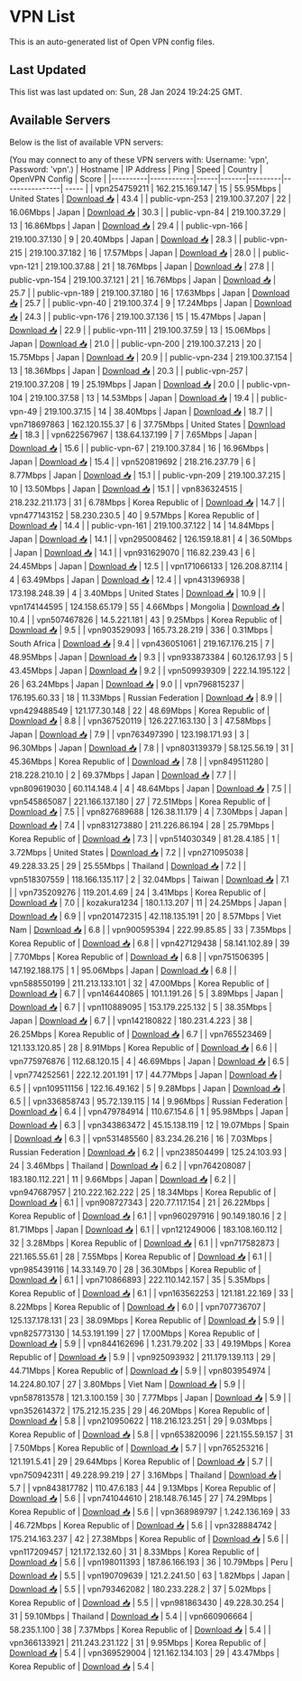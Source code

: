 # VPN List

This is an auto-generated list of Open VPN config files.

## Last Updated

This list was last updated on: Sun, 28 Jan 2024 19:24:25 GMT.

## Available Servers

Below is the list of available VPN servers:

(You may connect to any of these VPN servers with: Username: 'vpn', Password: 'vpn'.)
| Hostname | IP Address | Ping | Speed | Country | OpenVPN Config | Score |
|----------|------------|------|-------|---------|----------------| ----- |
| vpn254759211 | 162.215.169.147 | 15 | 55.95Mbps | United States | [Download 📥](./configs/server_0_US.ovpn) | 43.4 |
| public-vpn-253 | 219.100.37.207 | 22 | 16.06Mbps | Japan | [Download 📥](./configs/server_1_JP.ovpn) | 30.3 |
| public-vpn-84 | 219.100.37.29 | 13 | 16.86Mbps | Japan | [Download 📥](./configs/server_2_JP.ovpn) | 29.4 |
| public-vpn-166 | 219.100.37.130 | 9 | 20.40Mbps | Japan | [Download 📥](./configs/server_3_JP.ovpn) | 28.3 |
| public-vpn-215 | 219.100.37.182 | 16 | 17.57Mbps | Japan | [Download 📥](./configs/server_4_JP.ovpn) | 28.0 |
| public-vpn-121 | 219.100.37.88 | 21 | 18.76Mbps | Japan | [Download 📥](./configs/server_5_JP.ovpn) | 27.8 |
| public-vpn-154 | 219.100.37.121 | 21 | 16.76Mbps | Japan | [Download 📥](./configs/server_6_JP.ovpn) | 25.7 |
| public-vpn-189 | 219.100.37.180 | 16 | 17.63Mbps | Japan | [Download 📥](./configs/server_7_JP.ovpn) | 25.7 |
| public-vpn-40 | 219.100.37.4 | 9 | 17.24Mbps | Japan | [Download 📥](./configs/server_8_JP.ovpn) | 24.3 |
| public-vpn-176 | 219.100.37.136 | 15 | 15.47Mbps | Japan | [Download 📥](./configs/server_9_JP.ovpn) | 22.9 |
| public-vpn-111 | 219.100.37.59 | 13 | 15.06Mbps | Japan | [Download 📥](./configs/server_10_JP.ovpn) | 21.0 |
| public-vpn-200 | 219.100.37.213 | 20 | 15.75Mbps | Japan | [Download 📥](./configs/server_11_JP.ovpn) | 20.9 |
| public-vpn-234 | 219.100.37.154 | 13 | 18.36Mbps | Japan | [Download 📥](./configs/server_12_JP.ovpn) | 20.3 |
| public-vpn-257 | 219.100.37.208 | 19 | 25.19Mbps | Japan | [Download 📥](./configs/server_13_JP.ovpn) | 20.0 |
| public-vpn-104 | 219.100.37.58 | 13 | 14.53Mbps | Japan | [Download 📥](./configs/server_14_JP.ovpn) | 19.4 |
| public-vpn-49 | 219.100.37.15 | 14 | 38.40Mbps | Japan | [Download 📥](./configs/server_15_JP.ovpn) | 18.7 |
| vpn718697863 | 162.120.155.37 | 6 | 37.75Mbps | United States | [Download 📥](./configs/server_16_US.ovpn) | 18.3 |
| vpn622567967 | 138.64.137.199 | 7 | 7.65Mbps | Japan | [Download 📥](./configs/server_17_JP.ovpn) | 15.6 |
| public-vpn-67 | 219.100.37.84 | 16 | 16.96Mbps | Japan | [Download 📥](./configs/server_18_JP.ovpn) | 15.4 |
| vpn520819692 | 218.216.237.79 | 6 | 8.77Mbps | Japan | [Download 📥](./configs/server_19_JP.ovpn) | 15.1 |
| public-vpn-209 | 219.100.37.215 | 10 | 13.50Mbps | Japan | [Download 📥](./configs/server_20_JP.ovpn) | 15.1 |
| vpn836324515 | 218.232.211.173 | 31 | 6.78Mbps | Korea Republic of | [Download 📥](./configs/server_21_KR.ovpn) | 14.7 |
| vpn477143152 | 58.230.230.5 | 40 | 9.57Mbps | Korea Republic of | [Download 📥](./configs/server_22_KR.ovpn) | 14.4 |
| public-vpn-161 | 219.100.37.122 | 14 | 14.84Mbps | Japan | [Download 📥](./configs/server_23_JP.ovpn) | 14.1 |
| vpn295008462 | 126.159.18.81 | 4 | 36.50Mbps | Japan | [Download 📥](./configs/server_24_JP.ovpn) | 14.1 |
| vpn931629070 | 116.82.239.43 | 6 | 24.45Mbps | Japan | [Download 📥](./configs/server_25_JP.ovpn) | 12.5 |
| vpn171066133 | 126.208.87.114 | 4 | 63.49Mbps | Japan | [Download 📥](./configs/server_26_JP.ovpn) | 12.4 |
| vpn431396938 | 173.198.248.39 | 4 | 3.40Mbps | United States | [Download 📥](./configs/server_27_US.ovpn) | 10.9 |
| vpn174144595 | 124.158.65.179 | 55 | 4.66Mbps | Mongolia | [Download 📥](./configs/server_28_MN.ovpn) | 10.4 |
| vpn507467826 | 14.5.221.181 | 43 | 9.25Mbps | Korea Republic of | [Download 📥](./configs/server_29_KR.ovpn) | 9.5 |
| vpn903529093 | 165.73.28.219 | 336 | 0.31Mbps | South Africa | [Download 📥](./configs/server_30_ZA.ovpn) | 9.4 |
| vpn436051061 | 219.167.176.215 | 7 | 48.95Mbps | Japan | [Download 📥](./configs/server_31_JP.ovpn) | 9.3 |
| vpn933873384 | 60.126.17.93 | 5 | 43.45Mbps | Japan | [Download 📥](./configs/server_32_JP.ovpn) | 9.2 |
| vpn509939309 | 222.14.195.122 | 26 | 63.24Mbps | Japan | [Download 📥](./configs/server_33_JP.ovpn) | 9.0 |
| vpn796815237 | 176.195.60.33 | 18 | 11.33Mbps | Russian Federation | [Download 📥](./configs/server_34_RU.ovpn) | 8.9 |
| vpn429488549 | 121.177.30.148 | 22 | 48.69Mbps | Korea Republic of | [Download 📥](./configs/server_35_KR.ovpn) | 8.8 |
| vpn367520119 | 126.227.163.130 | 3 | 47.58Mbps | Japan | [Download 📥](./configs/server_36_JP.ovpn) | 7.9 |
| vpn763497390 | 123.198.171.93 | 3 | 96.30Mbps | Japan | [Download 📥](./configs/server_37_JP.ovpn) | 7.8 |
| vpn803139379 | 58.125.56.19 | 31 | 45.36Mbps | Korea Republic of | [Download 📥](./configs/server_38_KR.ovpn) | 7.8 |
| vpn849511280 | 218.228.210.10 | 2 | 69.37Mbps | Japan | [Download 📥](./configs/server_39_JP.ovpn) | 7.7 |
| vpn809619030 | 60.114.148.4 | 4 | 48.64Mbps | Japan | [Download 📥](./configs/server_40_JP.ovpn) | 7.5 |
| vpn545865087 | 221.166.137.180 | 27 | 72.51Mbps | Korea Republic of | [Download 📥](./configs/server_41_KR.ovpn) | 7.5 |
| vpn827689688 | 126.38.11.179 | 4 | 7.30Mbps | Japan | [Download 📥](./configs/server_42_JP.ovpn) | 7.4 |
| vpn831273880 | 211.226.86.194 | 28 | 25.79Mbps | Korea Republic of | [Download 📥](./configs/server_43_KR.ovpn) | 7.3 |
| vpn514030349 | 81.28.4.185 | 1 | 3.72Mbps | United States | [Download 📥](./configs/server_44_US.ovpn) | 7.2 |
| vpn271095038 | 49.228.33.25 | 29 | 25.55Mbps | Thailand | [Download 📥](./configs/server_45_TH.ovpn) | 7.2 |
| vpn518307559 | 118.166.135.117 | 2 | 32.04Mbps | Taiwan | [Download 📥](./configs/server_46_TW.ovpn) | 7.1 |
| vpn735209276 | 119.201.4.69 | 24 | 3.41Mbps | Korea Republic of | [Download 📥](./configs/server_47_KR.ovpn) | 7.0 |
| kozakura1234 | 180.1.13.207 | 11 | 24.25Mbps | Japan | [Download 📥](./configs/server_48_JP.ovpn) | 6.9 |
| vpn201472315 | 42.118.135.191 | 20 | 8.57Mbps | Viet Nam | [Download 📥](./configs/server_49_VN.ovpn) | 6.8 |
| vpn900595394 | 222.99.85.85 | 33 | 7.35Mbps | Korea Republic of | [Download 📥](./configs/server_50_KR.ovpn) | 6.8 |
| vpn427129438 | 58.141.102.89 | 39 | 7.70Mbps | Korea Republic of | [Download 📥](./configs/server_51_KR.ovpn) | 6.8 |
| vpn751506395 | 147.192.188.175 | 1 | 95.06Mbps | Japan | [Download 📥](./configs/server_52_JP.ovpn) | 6.8 |
| vpn588550199 | 211.213.133.101 | 32 | 47.00Mbps | Korea Republic of | [Download 📥](./configs/server_53_KR.ovpn) | 6.7 |
| vpn146440865 | 101.1.191.26 | 5 | 3.89Mbps | Japan | [Download 📥](./configs/server_54_JP.ovpn) | 6.7 |
| vpn110889095 | 153.179.225.132 | 5 | 38.35Mbps | Japan | [Download 📥](./configs/server_55_JP.ovpn) | 6.7 |
| vpn142180822 | 180.231.4.223 | 38 | 26.25Mbps | Korea Republic of | [Download 📥](./configs/server_56_KR.ovpn) | 6.7 |
| vpn765523469 | 121.133.120.85 | 28 | 8.91Mbps | Korea Republic of | [Download 📥](./configs/server_57_KR.ovpn) | 6.6 |
| vpn775976876 | 112.68.120.15 | 4 | 46.69Mbps | Japan | [Download 📥](./configs/server_58_JP.ovpn) | 6.5 |
| vpn774252561 | 222.12.201.191 | 17 | 44.77Mbps | Japan | [Download 📥](./configs/server_59_JP.ovpn) | 6.5 |
| vpn109511156 | 122.16.49.162 | 5 | 9.28Mbps | Japan | [Download 📥](./configs/server_60_JP.ovpn) | 6.5 |
| vpn336858743 | 95.72.139.115 | 14 | 9.96Mbps | Russian Federation | [Download 📥](./configs/server_61_RU.ovpn) | 6.4 |
| vpn479784914 | 110.67.154.6 | 1 | 95.98Mbps | Japan | [Download 📥](./configs/server_62_JP.ovpn) | 6.3 |
| vpn343863472 | 45.15.138.119 | 12 | 19.07Mbps | Spain | [Download 📥](./configs/server_63_ES.ovpn) | 6.3 |
| vpn531485560 | 83.234.26.216 | 16 | 7.03Mbps | Russian Federation | [Download 📥](./configs/server_64_RU.ovpn) | 6.2 |
| vpn238504499 | 125.24.103.93 | 24 | 3.46Mbps | Thailand | [Download 📥](./configs/server_65_TH.ovpn) | 6.2 |
| vpn764208087 | 183.180.112.221 | 11 | 9.66Mbps | Japan | [Download 📥](./configs/server_66_JP.ovpn) | 6.2 |
| vpn947687957 | 210.222.162.222 | 25 | 18.34Mbps | Korea Republic of | [Download 📥](./configs/server_67_KR.ovpn) | 6.1 |
| vpn908727343 | 220.77.117.154 | 21 | 26.22Mbps | Korea Republic of | [Download 📥](./configs/server_68_KR.ovpn) | 6.1 |
| vpn960297916 | 90.149.180.16 | 2 | 81.71Mbps | Japan | [Download 📥](./configs/server_69_JP.ovpn) | 6.1 |
| vpn121249006 | 183.108.160.112 | 32 | 3.28Mbps | Korea Republic of | [Download 📥](./configs/server_70_KR.ovpn) | 6.1 |
| vpn717582873 | 221.165.55.61 | 28 | 7.55Mbps | Korea Republic of | [Download 📥](./configs/server_71_KR.ovpn) | 6.1 |
| vpn985439116 | 14.33.149.70 | 28 | 36.30Mbps | Korea Republic of | [Download 📥](./configs/server_72_KR.ovpn) | 6.1 |
| vpn710866893 | 222.110.142.157 | 35 | 5.35Mbps | Korea Republic of | [Download 📥](./configs/server_73_KR.ovpn) | 6.1 |
| vpn163562253 | 121.181.22.169 | 33 | 8.22Mbps | Korea Republic of | [Download 📥](./configs/server_74_KR.ovpn) | 6.0 |
| vpn707736707 | 125.137.178.131 | 23 | 38.09Mbps | Korea Republic of | [Download 📥](./configs/server_75_KR.ovpn) | 5.9 |
| vpn825773130 | 14.53.191.199 | 27 | 17.00Mbps | Korea Republic of | [Download 📥](./configs/server_76_KR.ovpn) | 5.9 |
| vpn844162696 | 1.231.79.202 | 33 | 49.19Mbps | Korea Republic of | [Download 📥](./configs/server_77_KR.ovpn) | 5.9 |
| vpn925093932 | 211.179.139.113 | 29 | 44.71Mbps | Korea Republic of | [Download 📥](./configs/server_78_KR.ovpn) | 5.9 |
| vpn803954974 | 14.224.80.107 | 27 | 3.80Mbps | Viet Nam | [Download 📥](./configs/server_79_VN.ovpn) | 5.9 |
| vpn587813578 | 121.3.100.159 | 30 | 7.77Mbps | Japan | [Download 📥](./configs/server_80_JP.ovpn) | 5.9 |
| vpn352614372 | 175.212.15.235 | 29 | 46.20Mbps | Korea Republic of | [Download 📥](./configs/server_81_KR.ovpn) | 5.8 |
| vpn210950622 | 118.216.123.251 | 29 | 9.03Mbps | Korea Republic of | [Download 📥](./configs/server_82_KR.ovpn) | 5.8 |
| vpn653820096 | 221.155.59.157 | 31 | 7.50Mbps | Korea Republic of | [Download 📥](./configs/server_83_KR.ovpn) | 5.7 |
| vpn765253216 | 121.191.5.41 | 29 | 29.64Mbps | Korea Republic of | [Download 📥](./configs/server_84_KR.ovpn) | 5.7 |
| vpn750942311 | 49.228.99.219 | 27 | 3.16Mbps | Thailand | [Download 📥](./configs/server_85_TH.ovpn) | 5.7 |
| vpn843817782 | 110.47.6.183 | 44 | 9.13Mbps | Korea Republic of | [Download 📥](./configs/server_86_KR.ovpn) | 5.6 |
| vpn741044610 | 218.148.76.145 | 27 | 74.29Mbps | Korea Republic of | [Download 📥](./configs/server_87_KR.ovpn) | 5.6 |
| vpn368989797 | 1.242.136.169 | 33 | 46.72Mbps | Korea Republic of | [Download 📥](./configs/server_88_KR.ovpn) | 5.6 |
| vpn328884742 | 175.214.163.237 | 42 | 27.38Mbps | Korea Republic of | [Download 📥](./configs/server_89_KR.ovpn) | 5.6 |
| vpn117209457 | 121.172.132.60 | 31 | 8.33Mbps | Korea Republic of | [Download 📥](./configs/server_90_KR.ovpn) | 5.6 |
| vpn198011393 | 187.86.166.193 | 36 | 10.79Mbps | Peru | [Download 📥](./configs/server_91_PE.ovpn) | 5.5 |
| vpn190709639 | 121.2.241.50 | 63 | 1.82Mbps | Japan | [Download 📥](./configs/server_92_JP.ovpn) | 5.5 |
| vpn793462082 | 180.233.228.2 | 37 | 5.02Mbps | Korea Republic of | [Download 📥](./configs/server_93_KR.ovpn) | 5.5 |
| vpn981863430 | 49.228.30.254 | 31 | 59.10Mbps | Thailand | [Download 📥](./configs/server_94_TH.ovpn) | 5.4 |
| vpn660906664 | 58.235.1.100 | 38 | 7.37Mbps | Korea Republic of | [Download 📥](./configs/server_95_KR.ovpn) | 5.4 |
| vpn366133921 | 211.243.231.122 | 31 | 9.95Mbps | Korea Republic of | [Download 📥](./configs/server_96_KR.ovpn) | 5.4 |
| vpn369529004 | 121.162.134.103 | 29 | 43.47Mbps | Korea Republic of | [Download 📥](./configs/server_97_KR.ovpn) | 5.4 |
